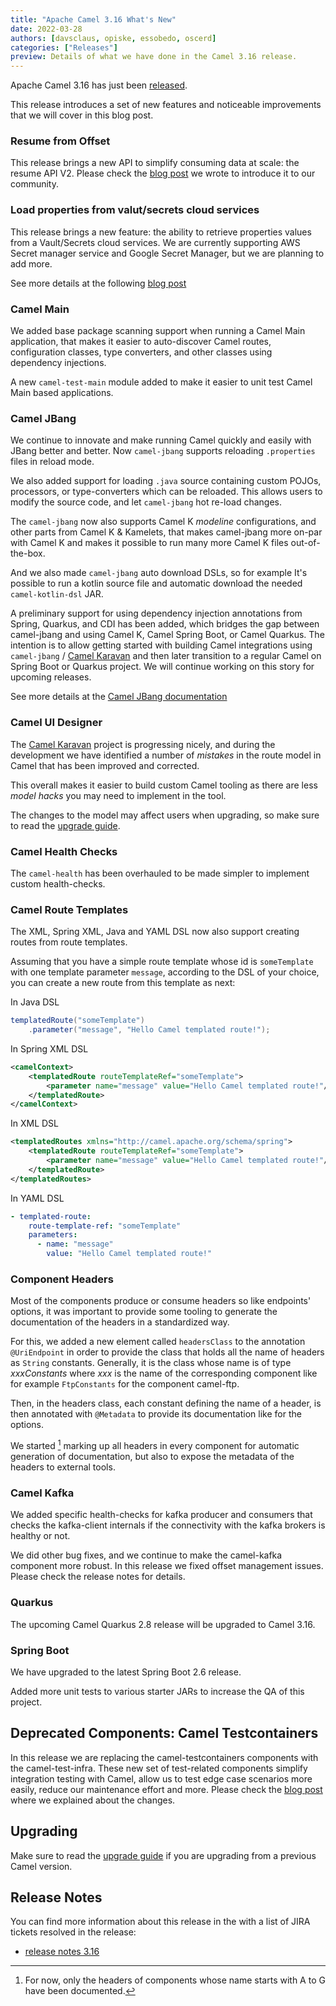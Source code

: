 ```yaml
---
title: "Apache Camel 3.16 What's New"
date: 2022-03-28
authors: [davsclaus, opiske, essobedo, oscerd]
categories: ["Releases"]
preview: Details of what we have done in the Camel 3.16 release.
---
```


Apache Camel 3.16 has just been [released](/blog/2022/03/RELEASE-3.16.0/).

This release introduces a set of new features and noticeable improvements that we will cover in this blog post.

### Resume from Offset

This release brings a new API to simplify consuming data at scale: the resume API V2. Please check the [blog post](/blog/2022/03/resume-api-v2/) we wrote to introduce it to our community.

### Load properties from valut/secrets cloud services

This release brings a new feature: the ability to retrieve properties values from a Vault/Secrets cloud services.
We are currently supporting AWS Secret manager service and Google Secret Manager, but we are planning to add more.

See more details at the following [blog post](blog/2022/03/secrets-properties-functions/)

### Camel Main

We added base package scanning support when running a Camel Main application, that
makes it easier to auto-discover Camel routes, configuration classes, type converters,
and other classes using dependency injections.

A new `camel-test-main` module added to make it easier to unit test Camel Main based applications.

### Camel JBang

We continue to innovate and make running Camel quickly and easily with JBang better and better.
Now `camel-jbang` supports reloading `.properties` files in reload mode.

We also added support for loading `.java` source containing custom POJOs, processors,
or type-converters which can be reloaded. This allows users to modify the source code,
and let `camel-jbang` hot re-load changes.

The `camel-jbang` now also supports Camel K _modeline_ configurations, and other parts
from Camel K & Kamelets, that makes camel-jbang more on-par with Camel K and makes it possible to
run many more Camel K files out-of-the-box.

And we also made `camel-jbang` auto download DSLs, so for example It's possible to run a kotlin
source file and automatic download the needed `camel-kotlin-dsl` JAR.

A preliminary support for using dependency injection annotations from Spring, Quarkus, and CDI
has been added, which bridges the gap between camel-jbang and using Camel K, Camel Spring Boot,
or Camel Quarkus. The intention is to allow getting started with building Camel integrations
using `camel-jbang` / [Camel Karavan](https://github.com/apache/camel-karavan) and then
later transition to a regular Camel on Spring Boot or Quarkus project.
We will continue working on this story for upcoming releases.

See more details at the [Camel JBang documentation](/manual/camel-jbang.html)

### Camel UI Designer

The [Camel Karavan](https://github.com/apache/camel-karavan) project is progressing nicely, and during the development we have identified
a number of _mistakes_ in the route model in Camel that has been improved and corrected.

This overall makes it easier to build custom Camel tooling as there are less _model hacks_ you may need to
implement in the tool.

The changes to the model may affect users when upgrading, so make sure to read the [upgrade guide](/manual/camel-3x-upgrade-guide-3_16.html).

### Camel Health Checks

The `camel-health` has been overhauled to be made simpler to implement custom health-checks.

### Camel Route Templates

The XML, Spring XML, Java and YAML DSL now also support creating routes from route templates.

Assuming that you have a simple route template whose id is `someTemplate` with one template parameter `message`, according to the DSL of your choice, you can create a new route from this template as next:

In Java DSL
```java
templatedRoute("someTemplate")
    .parameter("message", "Hello Camel templated route!");
```

In Spring XML DSL
```xml
<camelContext>
    <templatedRoute routeTemplateRef="someTemplate">
        <parameter name="message" value="Hello Camel templated route!"/>
    </templatedRoute>
</camelContext>
```

In XML DSL
```xml
<templatedRoutes xmlns="http://camel.apache.org/schema/spring">
    <templatedRoute routeTemplateRef="someTemplate">
        <parameter name="message" value="Hello Camel templated route!"/>
    </templatedRoute>
</templatedRoutes>
```

In YAML DSL
```yaml
- templated-route:
    route-template-ref: "someTemplate"
    parameters:
      - name: "message"
        value: "Hello Camel templated route!"
```

### Component Headers

Most of the components produce or consume headers so like endpoints' options, it was important to provide some tooling to generate the documentation of the headers in a standardized way. 

For this, we added a new element called `headersClass` to the annotation `@UriEndpoint` in order to provide the class that holds all the name of headers as `String` constants. Generally, it is the class whose name is of type *xxxConstants* where *xxx* is the name of the corresponding component like for example `FtpConstants` for the component camel-ftp.

Then, in the headers class, each constant defining the name of a header, is then annotated with `@Metadata` to provide its documentation like for the options. 

We started [^1] marking up all headers in every component for automatic generation of documentation, but also to expose the metadata of the headers to external tools.

[^1]: For now, only the headers of components whose name starts with A to G have been documented.

### Camel Kafka

We added specific health-checks for kafka producer and consumers that checks the kafka-client
internals if the connectivity with the kafka brokers is healthy or not.

We did other bug fixes, and we continue to make the camel-kafka component more robust. In this release we fixed offset management issues. Please check the release notes for details.

### Quarkus

The upcoming Camel Quarkus 2.8 release will be upgraded to Camel 3.16. 

### Spring Boot

We have upgraded to the latest Spring Boot 2.6 release.

Added more unit tests to various starter JARs to increase the QA of this project.

## Deprecated Components: Camel Testcontainers

In this release we are replacing the camel-testcontainers components with the camel-test-infra. These new set of test-related components simplify integration testing with Camel, allow us to test edge case scenarios more easily, reduce our maintenance effort and more. Please check the [blog post](/blog/2022/02/camel-test-infra/) where we explained about the changes.

## Upgrading

Make sure to read the [upgrade guide](/manual/camel-3x-upgrade-guide-3_16.html) if you are upgrading from a previous Camel version.

## Release Notes

You can find more information about this release in the with a list of JIRA tickets resolved in the release: 

- [release notes 3.16](/releases/release-3.16.0/)

